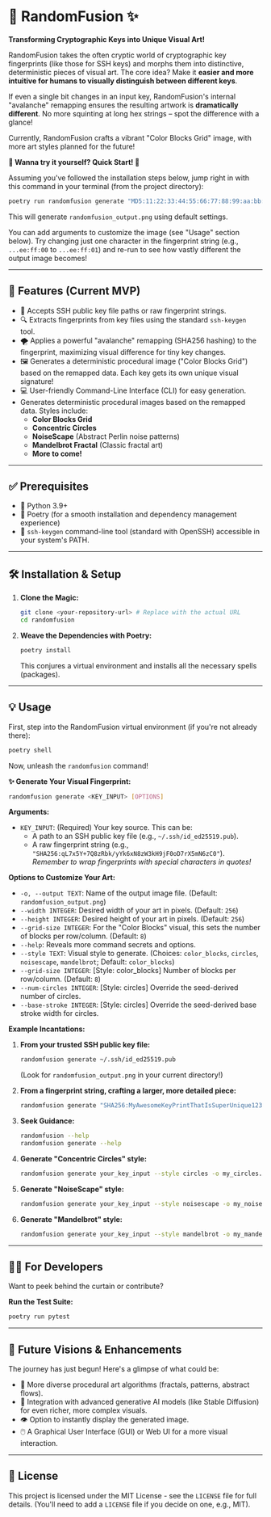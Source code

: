 # 🎨 RandomFusion ✨

**Transforming Cryptographic Keys into Unique Visual Art!**

RandomFusion takes the often cryptic world of cryptographic key fingerprints (like those for SSH keys) and morphs them into distinctive, deterministic pieces of visual art. The core idea? Make it **easier and more intuitive for humans to visually distinguish between different keys**.

If even a single bit changes in an input key, RandomFusion's internal "avalanche" remapping ensures the resulting artwork is **dramatically different**. No more squinting at long hex strings – spot the difference with a glance!

Currently, RandomFusion crafts a vibrant "Color Blocks Grid" image, with more art styles planned for the future!

**🚀 Wanna try it yourself? Quick Start! 🚀**

Assuming you've followed the installation steps below, jump right in with this command in your terminal (from the project directory):

```bash
poetry run randomfusion generate "MD5:11:22:33:44:55:66:77:88:99:aa:bb:cc:dd:ee:ff:00"
```
This will generate `randomfusion_output.png` using default settings.

You can add arguments to customize the image (see "Usage" section below). Try changing just one character in the fingerprint string (e.g., `...ee:ff:00` to `...ee:ff:01`) and re-run to see how vastly different the output image becomes!

---

## 🚀 Features (Current MVP)

*   🔑 Accepts SSH public key file paths or raw fingerprint strings.
*   🔍 Extracts fingerprints from key files using the standard `ssh-keygen` tool.
*   🌪️ Applies a powerful "avalanche" remapping (SHA256 hashing) to the fingerprint, maximizing visual difference for tiny key changes.
*   🖼️ Generates a deterministic procedural image ("Color Blocks Grid") based on the remapped data. Each key gets its own unique visual signature!
*   💻 User-friendly Command-Line Interface (CLI) for easy generation.
*   Generates deterministic procedural images based on the remapped data. Styles include:
    *   **Color Blocks Grid**
    *   **Concentric Circles**
    *   **NoiseScape** (Abstract Perlin noise patterns)
    *   **Mandelbrot Fractal** (Classic fractal art)
    *   **More to come!**
---

## ✅ Prerequisites

*   🐍 Python 3.9+
*   📜 Poetry (for a smooth installation and dependency management experience)
*   🔑 `ssh-keygen` command-line tool (standard with OpenSSH) accessible in your system's PATH.

---

## 🛠️ Installation & Setup

1.  **Clone the Magic:**
    ```bash
    git clone <your-repository-url> # Replace with the actual URL
    cd randomfusion
    ```

2.  **Weave the Dependencies with Poetry:**
    ```bash
    poetry install
    ```
    This conjures a virtual environment and installs all the necessary spells (packages).

---

## 💡 Usage

First, step into the RandomFusion virtual environment (if you're not already there):
```bash
poetry shell
```

Now, unleash the `randomfusion` command!

**✨ Generate Your Visual Fingerprint:**

```bash
randomfusion generate <KEY_INPUT> [OPTIONS]
```

**Arguments:**

*   `KEY_INPUT`: (Required) Your key source. This can be:
    *   A path to an SSH public key file (e.g., `~/.ssh/id_ed25519.pub`).
    *   A raw fingerprint string (e.g., `"SHA256:qL7x5Y+7Q8zRbk/yYk6xN8zW3kH9jF0oD7rX5mN6zC0"`).
        *Remember to wrap fingerprints with special characters in quotes!*

**Options to Customize Your Art:**

*   `-o, --output TEXT`: Name of the output image file. (Default: `randomfusion_output.png`)
*   `--width INTEGER`: Desired width of your art in pixels. (Default: `256`)
*   `--height INTEGER`: Desired height of your art in pixels. (Default: `256`)
*   `--grid-size INTEGER`: For the "Color Blocks" visual, this sets the number of blocks per row/column. (Default: `8`)
*   `--help`: Reveals more command secrets and options.
*   `--style TEXT`: Visual style to generate. (Choices: `color_blocks`, `circles`, `noisescape`, `mandelbrot`; Default: `color_blocks`)
*   `--grid-size INTEGER`: [Style: color_blocks] Number of blocks per row/column. (Default: `8`)
*   `--num-circles INTEGER`: [Style: circles] Override the seed-derived number of circles.
*   `--base-stroke INTEGER`: [Style: circles] Override the seed-derived base stroke width for circles.

**Example Incantations:**

1.  **From your trusted SSH public key file:**
    ```bash
    randomfusion generate ~/.ssh/id_ed25519.pub
    ```
    (Look for `randomfusion_output.png` in your current directory!)

2.  **From a fingerprint string, crafting a larger, more detailed piece:**
    ```bash
    randomfusion generate "SHA256:MyAwesomeKeyPrintThatIsSuperUnique12345" -o my_masterpiece.png --width 512 --height 512 --grid-size 16
    ```

3.  **Seek Guidance:**
    ```bash
    randomfusion --help
    randomfusion generate --help
    ```
4.  **Generate "Concentric Circles" style:**
    ```bash
    randomfusion generate your_key_input --style circles -o my_circles.png
    ```
5.  **Generate "NoiseScape" style:**
    ```bash
    randomfusion generate your_key_input --style noisescape -o my_noisescape.png
    ```
6.  **Generate "Mandelbrot" style:**
    ```bash
    randomfusion generate your_key_input --style mandelbrot -o my_mandelbrot.png
    ```
---

## 🧑‍💻 For Developers

Want to peek behind the curtain or contribute?

**Run the Test Suite:**
```bash
poetry run pytest
```

---

## 🔮 Future Visions & Enhancements

The journey has just begun! Here's a glimpse of what could be:

*   🎨 More diverse procedural art algorithms (fractals, patterns, abstract flows).
*   🧠 Integration with advanced generative AI models (like Stable Diffusion) for even richer, more complex visuals.
*   👁️ Option to instantly display the generated image.
*   🖱️ A Graphical User Interface (GUI) or Web UI for a more visual interaction.

---

## 📜 License

This project is licensed under the MIT License - see the `LICENSE` file for full details. (You'll need to add a `LICENSE` file if you decide on one, e.g., MIT).

